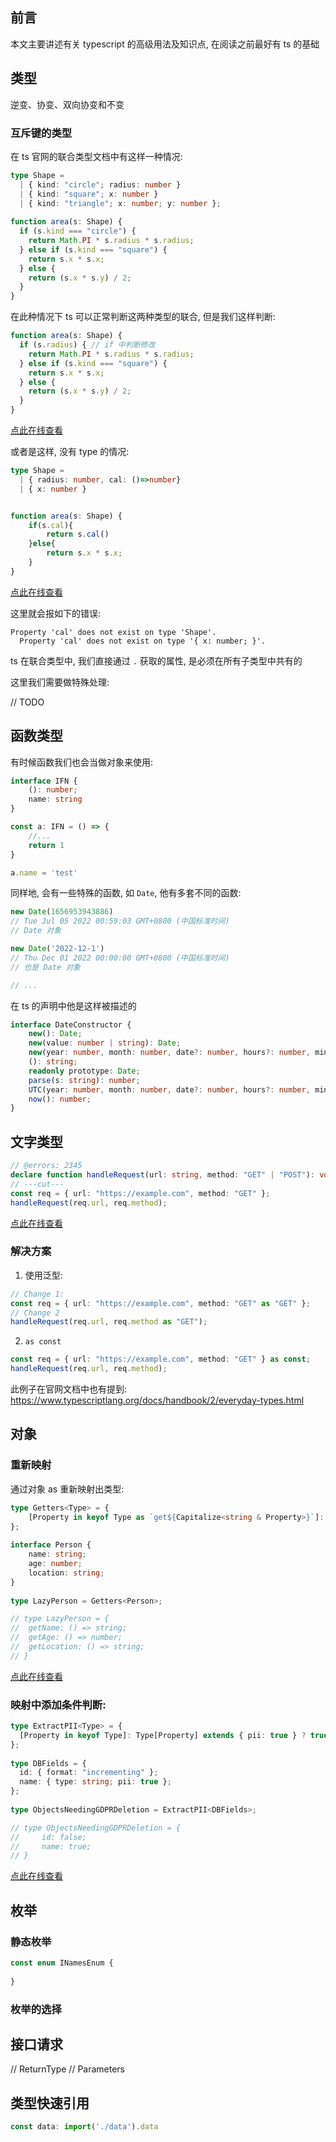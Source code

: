 ## 前言
本文主要讲述有关 typescript 的高级用法及知识点, 在阅读之前最好有 ts 的基础


## 类型

逆变、协变、双向协变和不变




### 互斥键的类型

在 ts 官网的联合类型文档中有这样一种情况:

```ts
type Shape =
  | { kind: "circle"; radius: number }
  | { kind: "square"; x: number }
  | { kind: "triangle"; x: number; y: number };
 
function area(s: Shape) {
  if (s.kind === "circle") {
    return Math.PI * s.radius * s.radius;
  } else if (s.kind === "square") {
    return s.x * s.x;
  } else {
    return (s.x * s.y) / 2;
  }
}
```

在此种情况下 ts 可以正常判断这两种类型的联合, 但是我们这样判断:

```ts
function area(s: Shape) {
  if (s.radius) { // if 中判断修改
    return Math.PI * s.radius * s.radius;
  } else if (s.kind === "square") {
    return s.x * s.x;
  } else {
    return (s.x * s.y) / 2;
  }
}
```
[点此在线查看](https://www.typescriptlang.org/play?#code/C4TwDgpgBAygFgQ0lAvAKClAPlA3lAawEsA7AEwC4oAiAYyICdaAbCagbigYTKIFcAzlRJ8AtgCMIDKAF8M2PIVKUaAgI58EDNpwAewsZOlzMOfMXJVqwBkQQkA5qw5R9UERKmcQBz8fYYaABmfCS0wEQA9iRQWhAIABRCsIiQAJR48kRBUEkAdNy8ghn4APSlUNlQgLRygCRKgLWmgHfygJym8pjawHwMMQCyCMBweQAKAJJQAFRQAgU8-AITUzNFAgGYMlAQzALQVfkWZKgoKKoacdQlbVwQnd2LugvTuquyG1vQuJcdXTH595PTIAyFQATM85DIgA)

或者是这样, 没有 type 的情况:

```ts
type Shape =
  | { radius: number, cal: ()=>number}
  | { x: number }


function area(s: Shape) {
    if(s.cal){
        return s.cal()
    }else{
        return s.x * s.x;
    }
}
```
[点此在线查看](https://www.typescriptlang.org/play?#code/C4TwDgpgBAygFgQ0lAvAKClAPlA3lAJwQBMBLAVwGcAuKAO3IFsAjCAgGigGMEAbWgBQBKFAD4GLNgF8M2PFAAetCawJQZaNADNydLsFIB7OlAQEICATViJIQvLMyktVgHQ9eQ3I8y-zwcgITSnc+YR8pCF5KCG9feMIIAKCoEIUoACpU1wUAbgi0KSA)

这里就会报如下的错误:

```
Property 'cal' does not exist on type 'Shape'.
  Property 'cal' does not exist on type '{ x: number; }'.
```

ts 在联合类型中, 我们直接通过 `.` 获取的属性, 是必须在所有子类型中共有的


这里我们需要做特殊处理:

// TODO


## 函数类型

有时候函数我们也会当做对象来使用:

```ts
interface IFN {
    (): number;
    name: string
}

const a: IFN = () => {
    //...
    return 1
}

a.name = 'test'
```

同样地, 会有一些特殊的函数, 如 `Date`, 他有多套不同的函数:

```ts
new Date(1656953943886)
// Tue Jul 05 2022 00:59:03 GMT+0800 (中国标准时间)
// Date 对象

new Date('2022-12-1')
// Thu Dec 01 2022 00:00:00 GMT+0800 (中国标准时间)
// 也是 Date 对象

// ...
```

在 ts 的声明中他是这样被描述的

```ts
interface DateConstructor {
    new(): Date;
    new(value: number | string): Date;
    new(year: number, month: number, date?: number, hours?: number, minutes?: number, seconds?: number, ms?: number): Date;
    (): string;
    readonly prototype: Date;
    parse(s: string): number;
    UTC(year: number, month: number, date?: number, hours?: number, minutes?: number, seconds?: number, ms?: number): number;
    now(): number;
}

```


## 文字类型

```ts
// @errors: 2345
declare function handleRequest(url: string, method: "GET" | "POST"): void;
// ---cut---
const req = { url: "https://example.com", method: "GET" };
handleRequest(req.url, req.method);
```
[点此在线查看](https://www.typescriptlang.org/play?#code/PTAEAEFMCdoe2gZwFygEwGYAsBWAsAFAAmkAxgDYCG0koAZgK4B2pALgJZxOgAWlTRcpABKkAI4NIiVgAoG0cqmnR2TAOYAaUAFtIrHnCKoARAHEAogBVjoAD6hjABQDyAZWsBKVADc47IgDchCCgALThpAys4aGEpFzSoDRioAC8oADeoPKKDjysrAAOKCCQAB6U2oVCAHTx2sZauvqGJhbWoAC+QQR8AkKiElKyyTU5WqPNBkQeAUA)

### 解决方案

1. 使用泛型:

```ts
// Change 1:
const req = { url: "https://example.com", method: "GET" as "GET" };
// Change 2
handleRequest(req.url, req.method as "GET");
```

2. `as const`

```ts
const req = { url: "https://example.com", method: "GET" } as const;
handleRequest(req.url, req.method);
```

此例子在官网文档中也有提到: https://www.typescriptlang.org/docs/handbook/2/everyday-types.html

## 对象


### 重新映射

通过对象 as 重新映射出类型:

```ts
type Getters<Type> = {
    [Property in keyof Type as `get${Capitalize<string & Property>}`]: () => Type[Property]
};
 
interface Person {
    name: string;
    age: number;
    location: string;
}
 
type LazyPerson = Getters<Person>;

// type LazyPerson = {
//  getName: () => string;
//  getAge: () => number;
//  getLocation: () => string;
// }
```

[点此在线查看](https://www.typescriptlang.org/play?ssl=2&ssc=38&pln=2&pc=48#code/C4TwDgpgBA4hzAgJwM4B4Aq4ID4oF4oBvAKCnKgG0AFJAe0iVCgEsA7KAawhDoDMoWSFACGKKAAMA5vAAkRAMIiwLYCIA2LAF4Q0KYEnZSoAMii0GyUDgC+EgLoAuKAAoAlATxCINeo1D2JDYA3CQk7IhIfCIAxtDUyCh0HKQUUGwiALYQzvqGbFKhaSIyzmwArpkARshFFOp0MSLALMm5BkahNmGgwgAyIlogCajJBLDwkegjSWw4oQD0CxQAegD8QA)

### 映射中添加条件判断:

```ts
type ExtractPII<Type> = {
  [Property in keyof Type]: Type[Property] extends { pii: true } ? true : false;
};
 
type DBFields = {
  id: { format: "incrementing" };
  name: { type: string; pii: true };
};
 
type ObjectsNeedingGDPRDeletion = ExtractPII<DBFields>;

// type ObjectsNeedingGDPRDeletion = {
//     id: false;
//     name: true;
// }
```

[点此在线查看](https://www.typescriptlang.org/play#code/C4TwDgpgBAogHsATgQwMbAAoEksB4Aq4EAfFALxQDeAUFFANoaID2kioUAlgHZQDWEEMwBmUQpAC6ALjFFGLNqAlQICCNwAmAZypQwnTjKQBXaAF8oAfignoM4cgA2WiAG5qZ99VCQoAEQAhADFOCEdtcipaLg0ZSihhZkQAW2RgGQAiHlRECGT1YB4AcwyoT2juZHy4myIZLSRi1z0DI0RTMvdy7yIoAHkAIwArCHQtADkICA1igHE-DAAlPzCIQuZeCngkNEwcXECQsO1idwB6M7ooAD1LIA)

## 枚举

### 静态枚举

```ts
const enum INamesEnum {
    
}
```


### 枚举的选择



## 接口请求
// ReturnType
// Parameters


## 类型快速引用

```ts
const data: import('./data').data
```